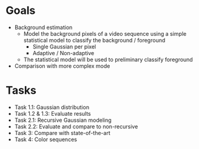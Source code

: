 # Goals
- Background estimation
    - Model the background pixels of a video sequence using a simple statistical model to classify the background / foreground
        - Single Gaussian per pixel
        - Adaptive / Non-adaptive
    - The statistical model will be used to preliminary classify foreground
- Comparison with more complex mode

# Tasks
- Task 1.1: Gaussian distribution
- Task 1.2 & 1.3: Evaluate results
- Task 2.1: Recursive Gaussian modeling
- Task 2.2: Evaluate and compare to non-recursive
- Task 3: Compare with state-of-the-art
- Task 4: Color sequences
